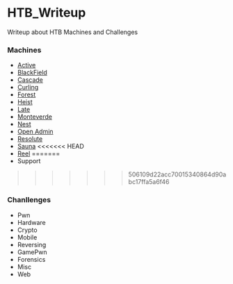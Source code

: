 # HTB_Writeup
Writeup about HTB Machines and Challenges

### Machines

- [Active](https://github.com/zzystudy/HTB_Writeup/tree/main/Machines/Active.pdf)
- [BlackField](https://github.com/zzystudy/HTB_Writeup/tree/main/Machines/BlackField.pdf)
- [Cascade](https://github.com/zzystudy/HTB_Writeup/tree/main/Machines/Cascade.pdf)
- [Curling](https://github.com/zzystudy/HTB_Writeup/tree/main/Machines/Curling.pdf)
- [Forest](https://github.com/zzystudy/HTB_Writeup/tree/main/Machines/Forest.pdf)
- [Heist](https://github.com/zzystudy/HTB_Writeup/tree/main/Machines/Heist.pdf)
- [Late](https://github.com/zzystudy/HTB_Writeup/tree/main/Machines/Late.pdf)
- [Monteverde](https://github.com/zzystudy/HTB_Writeup/tree/main/Machines/Monteverde.pdf)
- [Nest](https://github.com/zzystudy/HTB_Writeup/tree/main/Machines/Nest.pdf)
- [Open Admin](https://github.com/zzystudy/HTB_Writeup/tree/main/Machines/Open%20Admin.pdf)
- [Resolute](https://github.com/zzystudy/HTB_Writeup/tree/main/Machines/Resolute.pdf)
- [Sauna](https://github.com/zzystudy/HTB_Writeup/tree/main/Machines/Sauna.pdf)
<<<<<<< HEAD
- [Reel](https://github.com/zzystudy/HTB_Writeup/tree/main/Machines/Reel.pdf)
=======
- Support

>>>>>>> 506109d22acc70015340864d90abc17ffa5a6f46

### Chanllenges

- Pwn
- Hardware
- Crypto
- Mobile
- Reversing
- GamePwn
- Forensics
- Misc
- Web
